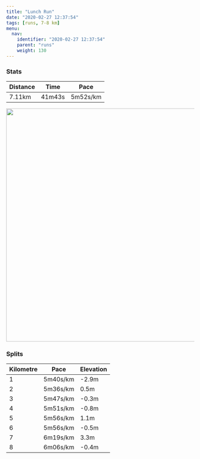 ```yaml
---
title: "Lunch Run"
date: "2020-02-27 12:37:54"
tags: [runs, 7-8 km]
menu:
  nav:
    identifier: "2020-02-27 12:37:54"
    parent: "runs"
    weight: 130
---
```


### Stats

| Distance | Time | Pace |
|----------|------|------|
|7.11km|41m43s|5m52s/km|

<img src='https://maps.googleapis.com/maps/api/staticmap?maptype=terrain&path=enc:}ljeI`lyLRIRe@JMJGNNHVJJ`@x@F|@L`A?fEGxBG\A|@?^F|A?XCH?DFDLd@^JnA?LH^b@n@hAL^hAhC`@n@HV\h@Rb@NN|@jA^^N^TVR|@`@bAXf@\z@n@nB^|Ap@`Cz@|D^zBjA`Jx@tHl@hEPrBJd@FfAEJUFEIOoAAc@DABD^xBFn@?t@JnAA~BOhD@rANrB?v@CpA@|@MpC@b@Cj@ERC|@TtAQjCDv@ARFJDpBMNGXCP?n@ETB\En@BZE^@HFNDP?\u@pC_@hCKjD?tCFnDPzFL`AZdEr@pFLl@TbBNx@\tAz@dCJb@n@lBLVBN|@fC|@~A`@j@d@~@Zb@VV^t@dApAnAvAf@d@Lb@HJv@`@^\v@Tf@\NDNNRJFFEFKFKBa@?OEOGg@a@g@UoAgBa@{@QO[MMKIUa@m@MWQUUYUGSWGQq@m@eAeBs@oAYc@Q_@Qi@S_@m@mBSaAYeAEYg@yAoAuGk@iEe@kFCi@O}BGsBG}@?sBKi@AOFqFAwAFq@?iBFeAF[Cc@@iAFk@RgAf@_EDKj@_ANk@Lw@HeCEcAO_@I_@KyAHiC?_AOc@Gg@FgACo@@qAKiBH}@@k@Lu@AaAMuAOs@@o@Cc@KwAGSTlBBDNCBEA[QiAy@mHWiBoAaKi@oDg@{CMo@MYa@wB]iAOc@s@kCSe@]uACEOu@U{@g@qA]Qs@kA]e@qAyA[k@m@gAy@yCIQc@q@UQMCmBGUGEOI_@EEAoAEQ@q@CS?]NuBAe@Fi@@q@CQ?k@Gq@@]Gc@M}@IWIOAK@CGDQ`@EEM_@UYc@c@]}@&key=AIzaSyBPVQ_iynBzLujdhfLzy8Z-5zczbktE55k&size=800x800&scale=2&markers=color:yellow|label:S|53.47039,-2.26513&markers=color:green|label:F|53.47057000000001,-2.2646099999999993' width='625' />

### Splits

| Kilometre | Pace | Elevation |
|------|------|-----------|
|1|5m40s/km|-2.9m|
|2|5m36s/km|0.5m|
|3|5m47s/km|-0.3m|
|4|5m51s/km|-0.8m|
|5|5m56s/km|1.1m|
|6|5m56s/km|-0.5m|
|7|6m19s/km|3.3m|
|8|6m06s/km|-0.4m|
